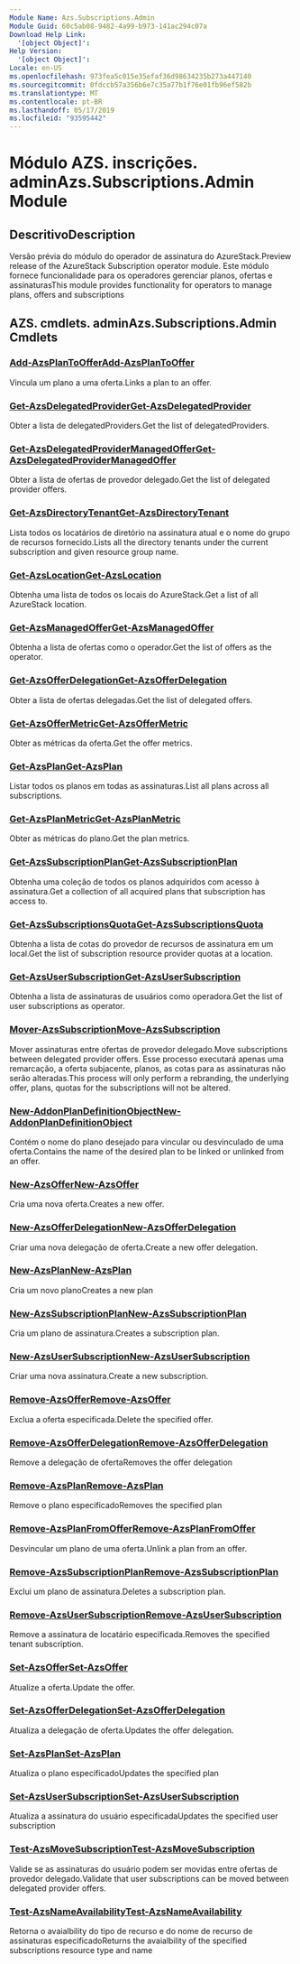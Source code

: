 ```yaml
---
Module Name: Azs.Subscriptions.Admin
Module Guid: 60c5ab08-9482-4a99-b973-141ac294c07a
Download Help Link:
  '[object Object]': 
Help Version:
  '[object Object]': 
Locale: en-US
ms.openlocfilehash: 973fea5c015e35efaf36d98634235b273a447140
ms.sourcegitcommit: 0fdccb57a356b6e7c35a77b1f76e01fb96ef582b
ms.translationtype: MT
ms.contentlocale: pt-BR
ms.lasthandoff: 05/17/2019
ms.locfileid: "93595442"
---
```

# <span data-ttu-id="d2776-101">Módulo AZS. inscrições. admin</span><span class="sxs-lookup"><span data-stu-id="d2776-101">Azs.Subscriptions.Admin Module</span></span>
## <span data-ttu-id="d2776-102">Descritivo</span><span class="sxs-lookup"><span data-stu-id="d2776-102">Description</span></span>
<span data-ttu-id="d2776-103">Versão prévia do módulo do operador de assinatura do AzureStack.</span><span class="sxs-lookup"><span data-stu-id="d2776-103">Preview release of the AzureStack Subscription operator module.</span></span>  <span data-ttu-id="d2776-104">Este módulo fornece funcionalidade para os operadores gerenciar planos, ofertas e assinaturas</span><span class="sxs-lookup"><span data-stu-id="d2776-104">This module provides functionality for operators to manage plans, offers and subscriptions</span></span>

## <span data-ttu-id="d2776-105">AZS. cmdlets. admin</span><span class="sxs-lookup"><span data-stu-id="d2776-105">Azs.Subscriptions.Admin Cmdlets</span></span>
### [<span data-ttu-id="d2776-106">Add-AzsPlanToOffer</span><span class="sxs-lookup"><span data-stu-id="d2776-106">Add-AzsPlanToOffer</span></span>](Add-AzsPlanToOffer.md)
<span data-ttu-id="d2776-107">Vincula um plano a uma oferta.</span><span class="sxs-lookup"><span data-stu-id="d2776-107">Links a plan to an offer.</span></span>

### [<span data-ttu-id="d2776-108">Get-AzsDelegatedProvider</span><span class="sxs-lookup"><span data-stu-id="d2776-108">Get-AzsDelegatedProvider</span></span>](Get-AzsDelegatedProvider.md)
<span data-ttu-id="d2776-109">Obter a lista de delegatedProviders.</span><span class="sxs-lookup"><span data-stu-id="d2776-109">Get the list of delegatedProviders.</span></span>

### [<span data-ttu-id="d2776-110">Get-AzsDelegatedProviderManagedOffer</span><span class="sxs-lookup"><span data-stu-id="d2776-110">Get-AzsDelegatedProviderManagedOffer</span></span>](Get-AzsDelegatedProviderManagedOffer.md)
<span data-ttu-id="d2776-111">Obter a lista de ofertas de provedor delegado.</span><span class="sxs-lookup"><span data-stu-id="d2776-111">Get the list of delegated provider offers.</span></span>

### [<span data-ttu-id="d2776-112">Get-AzsDirectoryTenant</span><span class="sxs-lookup"><span data-stu-id="d2776-112">Get-AzsDirectoryTenant</span></span>](Get-AzsDirectoryTenant.md)
<span data-ttu-id="d2776-113">Lista todos os locatários de diretório na assinatura atual e o nome do grupo de recursos fornecido.</span><span class="sxs-lookup"><span data-stu-id="d2776-113">Lists all the directory tenants under the current subscription and given resource group name.</span></span>

### [<span data-ttu-id="d2776-114">Get-AzsLocation</span><span class="sxs-lookup"><span data-stu-id="d2776-114">Get-AzsLocation</span></span>](Get-AzsLocation.md)
<span data-ttu-id="d2776-115">Obtenha uma lista de todos os locais do AzureStack.</span><span class="sxs-lookup"><span data-stu-id="d2776-115">Get a list of all AzureStack location.</span></span>

### [<span data-ttu-id="d2776-116">Get-AzsManagedOffer</span><span class="sxs-lookup"><span data-stu-id="d2776-116">Get-AzsManagedOffer</span></span>](Get-AzsManagedOffer.md)
<span data-ttu-id="d2776-117">Obtenha a lista de ofertas como o operador.</span><span class="sxs-lookup"><span data-stu-id="d2776-117">Get the list of offers as the operator.</span></span>

### [<span data-ttu-id="d2776-118">Get-AzsOfferDelegation</span><span class="sxs-lookup"><span data-stu-id="d2776-118">Get-AzsOfferDelegation</span></span>](Get-AzsOfferDelegation.md)
<span data-ttu-id="d2776-119">Obter a lista de ofertas delegadas.</span><span class="sxs-lookup"><span data-stu-id="d2776-119">Get the list of delegated offers.</span></span>

### [<span data-ttu-id="d2776-120">Get-AzsOfferMetric</span><span class="sxs-lookup"><span data-stu-id="d2776-120">Get-AzsOfferMetric</span></span>](Get-AzsOfferMetric.md)
<span data-ttu-id="d2776-121">Obter as métricas da oferta.</span><span class="sxs-lookup"><span data-stu-id="d2776-121">Get the offer metrics.</span></span>

### [<span data-ttu-id="d2776-122">Get-AzsPlan</span><span class="sxs-lookup"><span data-stu-id="d2776-122">Get-AzsPlan</span></span>](Get-AzsPlan.md)
<span data-ttu-id="d2776-123">Listar todos os planos em todas as assinaturas.</span><span class="sxs-lookup"><span data-stu-id="d2776-123">List all plans across all subscriptions.</span></span>

### [<span data-ttu-id="d2776-124">Get-AzsPlanMetric</span><span class="sxs-lookup"><span data-stu-id="d2776-124">Get-AzsPlanMetric</span></span>](Get-AzsPlanMetric.md)
<span data-ttu-id="d2776-125">Obter as métricas do plano.</span><span class="sxs-lookup"><span data-stu-id="d2776-125">Get the plan metrics.</span></span>

### [<span data-ttu-id="d2776-126">Get-AzsSubscriptionPlan</span><span class="sxs-lookup"><span data-stu-id="d2776-126">Get-AzsSubscriptionPlan</span></span>](Get-AzsSubscriptionPlan.md)
<span data-ttu-id="d2776-127">Obtenha uma coleção de todos os planos adquiridos com acesso à assinatura.</span><span class="sxs-lookup"><span data-stu-id="d2776-127">Get a collection of all acquired plans that subscription has access to.</span></span>

### [<span data-ttu-id="d2776-128">Get-AzsSubscriptionsQuota</span><span class="sxs-lookup"><span data-stu-id="d2776-128">Get-AzsSubscriptionsQuota</span></span>](Get-AzsSubscriptionsQuota.md)
<span data-ttu-id="d2776-129">Obtenha a lista de cotas do provedor de recursos de assinatura em um local.</span><span class="sxs-lookup"><span data-stu-id="d2776-129">Get the list of subscription resource provider quotas at a location.</span></span>

### [<span data-ttu-id="d2776-130">Get-AzsUserSubscription</span><span class="sxs-lookup"><span data-stu-id="d2776-130">Get-AzsUserSubscription</span></span>](Get-AzsUserSubscription.md)
<span data-ttu-id="d2776-131">Obtenha a lista de assinaturas de usuários como operadora.</span><span class="sxs-lookup"><span data-stu-id="d2776-131">Get the list of user subscriptions as operator.</span></span>

### [<span data-ttu-id="d2776-132">Mover-AzsSubscription</span><span class="sxs-lookup"><span data-stu-id="d2776-132">Move-AzsSubscription</span></span>](Move-AzsSubscription.md)
<span data-ttu-id="d2776-133">Mover assinaturas entre ofertas de provedor delegado.</span><span class="sxs-lookup"><span data-stu-id="d2776-133">Move subscriptions between delegated provider offers.</span></span>
<span data-ttu-id="d2776-134">Esse processo executará apenas uma remarcação, a oferta subjacente, planos, as cotas para as assinaturas não serão alteradas.</span><span class="sxs-lookup"><span data-stu-id="d2776-134">This process will only perform a rebranding, the underlying offer, plans, quotas for the subscriptions will not be altered.</span></span>

### [<span data-ttu-id="d2776-135">New-AddonPlanDefinitionObject</span><span class="sxs-lookup"><span data-stu-id="d2776-135">New-AddonPlanDefinitionObject</span></span>](New-AddonPlanDefinitionObject.md)
<span data-ttu-id="d2776-136">Contém o nome do plano desejado para vincular ou desvinculado de uma oferta.</span><span class="sxs-lookup"><span data-stu-id="d2776-136">Contains the name of the desired plan to be linked or unlinked from an offer.</span></span>

### [<span data-ttu-id="d2776-137">New-AzsOffer</span><span class="sxs-lookup"><span data-stu-id="d2776-137">New-AzsOffer</span></span>](New-AzsOffer.md)
<span data-ttu-id="d2776-138">Cria uma nova oferta.</span><span class="sxs-lookup"><span data-stu-id="d2776-138">Creates a new offer.</span></span>

### [<span data-ttu-id="d2776-139">New-AzsOfferDelegation</span><span class="sxs-lookup"><span data-stu-id="d2776-139">New-AzsOfferDelegation</span></span>](New-AzsOfferDelegation.md)
<span data-ttu-id="d2776-140">Criar uma nova delegação de oferta.</span><span class="sxs-lookup"><span data-stu-id="d2776-140">Create a new offer delegation.</span></span>

### [<span data-ttu-id="d2776-141">New-AzsPlan</span><span class="sxs-lookup"><span data-stu-id="d2776-141">New-AzsPlan</span></span>](New-AzsPlan.md)
<span data-ttu-id="d2776-142">Cria um novo plano</span><span class="sxs-lookup"><span data-stu-id="d2776-142">Creates a new plan</span></span>

### [<span data-ttu-id="d2776-143">New-AzsSubscriptionPlan</span><span class="sxs-lookup"><span data-stu-id="d2776-143">New-AzsSubscriptionPlan</span></span>](New-AzsSubscriptionPlan.md)
<span data-ttu-id="d2776-144">Cria um plano de assinatura.</span><span class="sxs-lookup"><span data-stu-id="d2776-144">Creates a subscription plan.</span></span>

### [<span data-ttu-id="d2776-145">New-AzsUserSubscription</span><span class="sxs-lookup"><span data-stu-id="d2776-145">New-AzsUserSubscription</span></span>](New-AzsUserSubscription.md)
<span data-ttu-id="d2776-146">Criar uma nova assinatura.</span><span class="sxs-lookup"><span data-stu-id="d2776-146">Create a new subscription.</span></span>

### [<span data-ttu-id="d2776-147">Remove-AzsOffer</span><span class="sxs-lookup"><span data-stu-id="d2776-147">Remove-AzsOffer</span></span>](Remove-AzsOffer.md)
<span data-ttu-id="d2776-148">Exclua a oferta especificada.</span><span class="sxs-lookup"><span data-stu-id="d2776-148">Delete the specified offer.</span></span>

### [<span data-ttu-id="d2776-149">Remove-AzsOfferDelegation</span><span class="sxs-lookup"><span data-stu-id="d2776-149">Remove-AzsOfferDelegation</span></span>](Remove-AzsOfferDelegation.md)
<span data-ttu-id="d2776-150">Remove a delegação de oferta</span><span class="sxs-lookup"><span data-stu-id="d2776-150">Removes the offer delegation</span></span>

### [<span data-ttu-id="d2776-151">Remove-AzsPlan</span><span class="sxs-lookup"><span data-stu-id="d2776-151">Remove-AzsPlan</span></span>](Remove-AzsPlan.md)
<span data-ttu-id="d2776-152">Remove o plano especificado</span><span class="sxs-lookup"><span data-stu-id="d2776-152">Removes the specified plan</span></span>

### [<span data-ttu-id="d2776-153">Remove-AzsPlanFromOffer</span><span class="sxs-lookup"><span data-stu-id="d2776-153">Remove-AzsPlanFromOffer</span></span>](Remove-AzsPlanFromOffer.md)
<span data-ttu-id="d2776-154">Desvincular um plano de uma oferta.</span><span class="sxs-lookup"><span data-stu-id="d2776-154">Unlink a plan from an offer.</span></span>

### [<span data-ttu-id="d2776-155">Remove-AzsSubscriptionPlan</span><span class="sxs-lookup"><span data-stu-id="d2776-155">Remove-AzsSubscriptionPlan</span></span>](Remove-AzsSubscriptionPlan.md)
<span data-ttu-id="d2776-156">Exclui um plano de assinatura.</span><span class="sxs-lookup"><span data-stu-id="d2776-156">Deletes a subscription plan.</span></span>

### [<span data-ttu-id="d2776-157">Remove-AzsUserSubscription</span><span class="sxs-lookup"><span data-stu-id="d2776-157">Remove-AzsUserSubscription</span></span>](Remove-AzsUserSubscription.md)
<span data-ttu-id="d2776-158">Remove a assinatura de locatário especificada.</span><span class="sxs-lookup"><span data-stu-id="d2776-158">Removes the specified tenant subscription.</span></span>

### [<span data-ttu-id="d2776-159">Set-AzsOffer</span><span class="sxs-lookup"><span data-stu-id="d2776-159">Set-AzsOffer</span></span>](Set-AzsOffer.md)
<span data-ttu-id="d2776-160">Atualize a oferta.</span><span class="sxs-lookup"><span data-stu-id="d2776-160">Update the offer.</span></span>

### [<span data-ttu-id="d2776-161">Set-AzsOfferDelegation</span><span class="sxs-lookup"><span data-stu-id="d2776-161">Set-AzsOfferDelegation</span></span>](Set-AzsOfferDelegation.md)
<span data-ttu-id="d2776-162">Atualiza a delegação de oferta.</span><span class="sxs-lookup"><span data-stu-id="d2776-162">Updates the offer delegation.</span></span>

### [<span data-ttu-id="d2776-163">Set-AzsPlan</span><span class="sxs-lookup"><span data-stu-id="d2776-163">Set-AzsPlan</span></span>](Set-AzsPlan.md)
<span data-ttu-id="d2776-164">Atualiza o plano especificado</span><span class="sxs-lookup"><span data-stu-id="d2776-164">Updates the specified plan</span></span>

### [<span data-ttu-id="d2776-165">Set-AzsUserSubscription</span><span class="sxs-lookup"><span data-stu-id="d2776-165">Set-AzsUserSubscription</span></span>](Set-AzsUserSubscription.md)
<span data-ttu-id="d2776-166">Atualiza a assinatura do usuário especificada</span><span class="sxs-lookup"><span data-stu-id="d2776-166">Updates the specified user subscription</span></span>

### [<span data-ttu-id="d2776-167">Test-AzsMoveSubscription</span><span class="sxs-lookup"><span data-stu-id="d2776-167">Test-AzsMoveSubscription</span></span>](Test-AzsMoveSubscription.md)
<span data-ttu-id="d2776-168">Valide se as assinaturas do usuário podem ser movidas entre ofertas de provedor delegado.</span><span class="sxs-lookup"><span data-stu-id="d2776-168">Validate that user subscriptions can be moved between delegated provider offers.</span></span>

### [<span data-ttu-id="d2776-169">Test-AzsNameAvailability</span><span class="sxs-lookup"><span data-stu-id="d2776-169">Test-AzsNameAvailability</span></span>](Test-AzsNameAvailability.md)
<span data-ttu-id="d2776-170">Retorna o avaialbility do tipo de recurso e do nome de recurso de assinaturas especificado</span><span class="sxs-lookup"><span data-stu-id="d2776-170">Returns the avaialbility of the specified subscriptions resource type and name</span></span>

